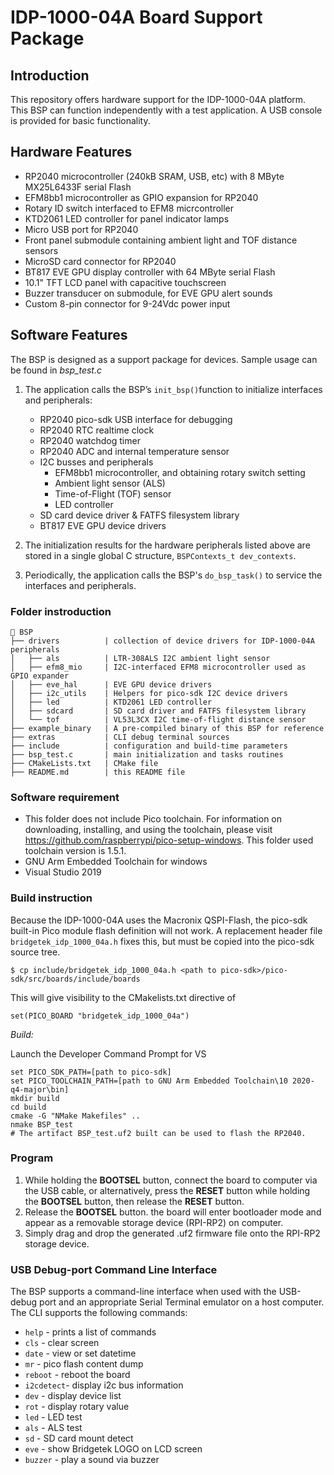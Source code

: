 # IDP-1000-04A Board Support Package

## Introduction
This repository offers hardware support for the IDP-1000-04A platform. This BSP can function independently with a test application. A USB console is provided for basic functionality.

## Hardware Features
- RP2040 microcontroller (240kB SRAM, USB, etc) with 8 MByte MX25L6433F serial Flash
- EFM8bb1 microcontroller as GPIO expansion for RP2040
- Rotary ID switch interfaced to EFM8 micrcontroller
- KTD2061 LED controller for panel indicator lamps
- Micro USB port for RP2040
- Front panel submodule containing ambient light and TOF distance sensors
- MicroSD card connector for RP2040
- BT817 EVE GPU display controller with 64 MByte serial Flash
- 10.1" TFT LCD panel with capacitive touchscreen
- Buzzer transducer on submodule, for EVE GPU alert sounds
- Custom 8-pin connector for 9-24Vdc power input

## Software Features
The BSP is designed as a support package for devices. Sample usage can be found in *bsp_test.c*

1. The application calls the BSP’s ```init_bsp()```function to initialize interfaces and peripherals:
    - RP2040 pico-sdk USB interface for debugging
    - RP2040 RTC realtime clock
    - RP2040 watchdog timer
    - RP2040 ADC and internal temperature sensor
    - I2C busses and peripherals
        - EFM8bb1 microcontroller, and obtaining rotary switch setting
        - Ambient light sensor (ALS)
        - Time-of-Flight (TOF) sensor
        - LED controller
    - SD card device driver & FATFS filesystem library
    - BT817 EVE GPU device drivers 

2. The initialization results for the hardware peripherals listed above are stored in a single global C structure, ```BSPContexts_t dev_contexts```.

3. Periodically, the application calls the BSP's ```do_bsp_task()``` to service the interfaces and peripherals.

### Folder instroduction

```
📂 BSP
├── drivers          | collection of device drivers for IDP-1000-04A peripherals
│   ├── als          | LTR-308ALS I2C ambient light sensor
│   ├── efm8_mio     | I2C-interfaced EFM8 microcontroller used as GPIO expander
│   ├── eve_hal      | EVE GPU device drivers
│   ├── i2c_utils    | Helpers for pico-sdk I2C device drivers
│   ├── led          | KTD2061 LED controller
│   ├── sdcard       | SD card driver and FATFS filesystem library
│   └── tof          | VL53L3CX I2C time-of-flight distance sensor
├── example_binary   | A pre-compiled binary of this BSP for reference
├── extras           | CLI debug terminal sources
├── include          | configuration and build-time parameters
├── bsp_test.c       | main initialization and tasks routines
├── CMakeLists.txt   | CMake file
├── README.md        | this README file

```

### Software requirement
- This folder does not include Pico toolchain. For information on downloading, installing, and using the toolchain, please visit https://github.com/raspberrypi/pico-setup-windows. This folder used toolchain version is 1.5.1.
- GNU Arm Embedded Toolchain for windows
- Visual Studio 2019

### Build instruction
Because the IDP-1000-04A uses the Macronix QSPI-Flash, the pico-sdk built-in Pico module flash definition will not work. A replacement header file
```bridgetek_idp_1000_04a.h``` fixes this, but must be copied into the pico-sdk source tree.
```
$ cp include/bridgetek_idp_1000_04a.h <path to pico-sdk>/pico-sdk/src/boards/include/boards
```
 This will give visibility to the CMakelists.txt directive of
```
set(PICO_BOARD "bridgetek_idp_1000_04a")
```
*Build:*

Launch the Developer Command Prompt for VS
```
set PICO_SDK_PATH=[path to pico-sdk]
set PICO_TOOLCHAIN_PATH=[path to GNU Arm Embedded Toolchain\10 2020-q4-major\bin]
mkdir build
cd build
cmake -G "NMake Makefiles" ..
nmake BSP_test
# The artifact BSP_test.uf2 built can be used to flash the RP2040.
```

### Program
1. While holding the **BOOTSEL** button, connect the board to computer via the USB cable, or alternatively, press the **RESET** button while holding the **BOOTSEL** button, then release the **RESET** button.
2. Release the **BOOTSEL** button. the board will enter bootloader mode and appear as a removable storage device (RPI-RP2) on computer.
3. Simply drag and drop the generated .uf2 firmware file onto the RPI-RP2 storage device.

### USB Debug-port Command Line Interface
The BSP supports a command-line interface when used with the USB-debug port and an appropriate Serial Terminal emulator on a host computer. The CLI supports the following commands:
- ```help```     - prints a list of commands
- ```cls```      - clear screen
- ```date```     - view or set datetime
- ```mr```       - pico flash content dump
- ```reboot```   - reboot the board
- ```i2cdetect```- display i2c bus information
- ```dev```      - display device list
- ```rot```      - display rotary value 
- ```led```      - LED test
- ```als```      - ALS test
- ```sd```       - SD card mount detect
- ```eve```      - show Bridgetek LOGO on LCD screen
- ```buzzer```   - play a sound via buzzer
